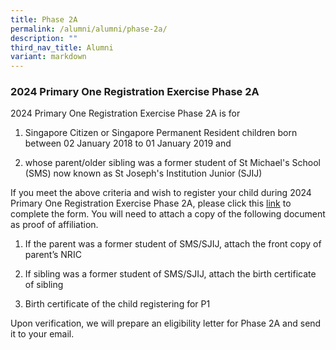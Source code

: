 ```yaml
---
title: Phase 2A
permalink: /alumni/alumni/phase-2a/
description: ""
third_nav_title: Alumni
variant: markdown
---
```

### 2024 Primary One Registration Exercise Phase 2A


2024 Primary One Registration Exercise Phase 2A is for 

1)	Singapore Citizen or Singapore Permanent Resident children born between 02 January 2018 to 01 January 2019 and 

2)	whose parent/older sibling was a former student of St Michael's School (SMS) now known as St Joseph's Institution Junior (SJIJ)

If you meet the above criteria and wish to register your child during 2024 Primary One Registration Exercise Phase 2A, please click this [link](https://form.gov.sg/641ff79372513d00123fb607)
to complete the form. You will need to attach a copy of the following document as proof of affiliation. 

1)	If the parent was a former student of SMS/SJIJ, attach the front copy of parent’s NRIC 

2)	If sibling was a former student of SMS/SJIJ, attach the birth certificate of sibling

3)	Birth certificate of the child registering for P1 

Upon verification, we will prepare an eligibility letter for Phase 2A and send it to your email.